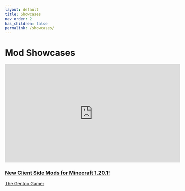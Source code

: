 ```yaml
---
layout: default
title: Showcases
nav_order: 2
has_children: false
permalink: /showcases/
---
```

# Mod Showcases

<div id="TheGentooGamer">
<iframe width="560" height="315" src="https://www.youtube-nocookie.com/embed/Yo2tEApUyW4" title="YouTube video player" frameborder="0" allow="accelerometer; autoplay; clipboard-write; encrypted-media; gyroscope; picture-in-picture; web-share" allowfullscreen> </iframe>
<h3><a href="https://www.youtube.com/watch?v=Yo2tEApUyW4">New Client Side Mods for Minecraft 1.20.1!</a></h3>
<p><a href="https://www.youtube.com/@TheGentooGamer">The Gentoo Gamer</a></p>
</div>
